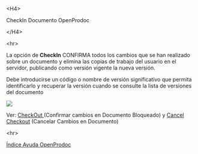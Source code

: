 

&lt;H4&gt;

CheckIn Documento OpenProdoc

&lt;/H4&gt;



&lt;hr&gt;


<p>La opción de <b>CheckIn</b> CONFIRMA todos los cambios que se han realizado sobre un documento y elimina las copias de trabajo del usuario en el servidor, publicando como versión vigente la nueva versión.</p>
<p>Debe introducirse un código o nombre de versión significativo que permita identificarlo y recuperar la versión cuando se consulte la lista de versiones del documento</p>
<p> <img src='http://dl.dropbox.com/u/49603479/OpenProdoc/ES/Img/CheckIn.jpg' /> </p>
<p>Ver: <a href='ES_Checkout.md'>CheckOut </a>(Confirmar cambios en Documento Bloqueado) y <a href='ES_CancelCheckout.md'>Cancel Checkout</a> (Cancelar Cambios en Documento)</p>


&lt;hr&gt;


[Índice Ayuda OpenProdoc](ES_HelpIndex.md)